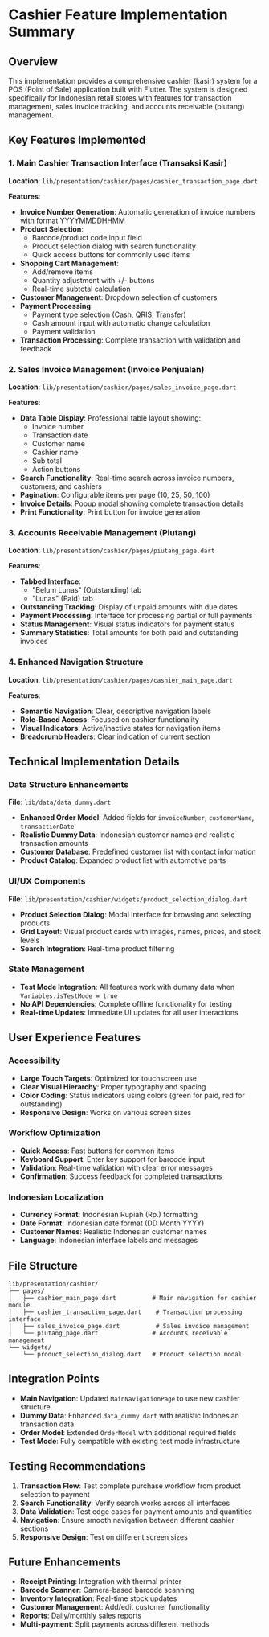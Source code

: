 # Cashier Feature Implementation Summary

## Overview
This implementation provides a comprehensive cashier (kasir) system for a POS (Point of Sale) application built with Flutter. The system is designed specifically for Indonesian retail stores with features for transaction management, sales invoice tracking, and accounts receivable (piutang) management.

## Key Features Implemented

### 1. Main Cashier Transaction Interface (Transaksi Kasir)
**Location**: `lib/presentation/cashier/pages/cashier_transaction_page.dart`

**Features**:
- **Invoice Number Generation**: Automatic generation of invoice numbers with format YYYYMMDDHHMM
- **Product Selection**: 
  - Barcode/product code input field
  - Product selection dialog with search functionality
  - Quick access buttons for commonly used items
- **Shopping Cart Management**:
  - Add/remove items
  - Quantity adjustment with +/- buttons
  - Real-time subtotal calculation
- **Customer Management**: Dropdown selection of customers
- **Payment Processing**:
  - Payment type selection (Cash, QRIS, Transfer)
  - Cash amount input with automatic change calculation
  - Payment validation
- **Transaction Processing**: Complete transaction with validation and feedback

### 2. Sales Invoice Management (Invoice Penjualan)
**Location**: `lib/presentation/cashier/pages/sales_invoice_page.dart`

**Features**:
- **Data Table Display**: Professional table layout showing:
  - Invoice number
  - Transaction date
  - Customer name
  - Cashier name
  - Sub total
  - Action buttons
- **Search Functionality**: Real-time search across invoice numbers, customers, and cashiers
- **Pagination**: Configurable items per page (10, 25, 50, 100)
- **Invoice Details**: Popup modal showing complete transaction details
- **Print Functionality**: Print button for invoice generation

### 3. Accounts Receivable Management (Piutang)
**Location**: `lib/presentation/cashier/pages/piutang_page.dart`

**Features**:
- **Tabbed Interface**: 
  - "Belum Lunas" (Outstanding) tab
  - "Lunas" (Paid) tab
- **Outstanding Tracking**: Display of unpaid amounts with due dates
- **Payment Processing**: Interface for processing partial or full payments
- **Status Management**: Visual status indicators for payment status
- **Summary Statistics**: Total amounts for both paid and outstanding invoices

### 4. Enhanced Navigation Structure
**Location**: `lib/presentation/cashier/pages/cashier_main_page.dart`

**Features**:
- **Semantic Navigation**: Clear, descriptive navigation labels
- **Role-Based Access**: Focused on cashier functionality
- **Visual Indicators**: Active/inactive states for navigation items
- **Breadcrumb Headers**: Clear indication of current section

## Technical Implementation Details

### Data Structure Enhancements
**File**: `lib/data/data_dummy.dart`

- **Enhanced Order Model**: Added fields for `invoiceNumber`, `customerName`, `transactionDate`
- **Realistic Dummy Data**: Indonesian customer names and realistic transaction amounts
- **Customer Database**: Predefined customer list with contact information
- **Product Catalog**: Expanded product list with automotive parts

### UI/UX Components
**File**: `lib/presentation/cashier/widgets/product_selection_dialog.dart`

- **Product Selection Dialog**: Modal interface for browsing and selecting products
- **Grid Layout**: Visual product cards with images, names, prices, and stock levels
- **Search Integration**: Real-time product filtering

### State Management
- **Test Mode Integration**: All features work with dummy data when `Variables.isTestMode = true`
- **No API Dependencies**: Complete offline functionality for testing
- **Real-time Updates**: Immediate UI updates for all user interactions

## User Experience Features

### Accessibility
- **Large Touch Targets**: Optimized for touchscreen use
- **Clear Visual Hierarchy**: Proper typography and spacing
- **Color Coding**: Status indicators using colors (green for paid, red for outstanding)
- **Responsive Design**: Works on various screen sizes

### Workflow Optimization
- **Quick Access**: Fast buttons for common items
- **Keyboard Support**: Enter key support for barcode input
- **Validation**: Real-time validation with clear error messages
- **Confirmation**: Success feedback for completed transactions

### Indonesian Localization
- **Currency Format**: Indonesian Rupiah (Rp.) formatting
- **Date Format**: Indonesian date format (DD Month YYYY)
- **Customer Names**: Realistic Indonesian customer names
- **Language**: Indonesian interface labels and messages

## File Structure
```
lib/presentation/cashier/
├── pages/
│   ├── cashier_main_page.dart          # Main navigation for cashier module
│   ├── cashier_transaction_page.dart    # Transaction processing interface
│   ├── sales_invoice_page.dart          # Sales invoice management
│   └── piutang_page.dart               # Accounts receivable management
└── widgets/
    └── product_selection_dialog.dart   # Product selection modal
```

## Integration Points
- **Main Navigation**: Updated `MainNavigationPage` to use new cashier structure
- **Dummy Data**: Enhanced `data_dummy.dart` with realistic Indonesian transaction data
- **Order Model**: Extended `OrderModel` with additional required fields
- **Test Mode**: Fully compatible with existing test mode infrastructure

## Testing Recommendations
1. **Transaction Flow**: Test complete purchase workflow from product selection to payment
2. **Search Functionality**: Verify search works across all interfaces
3. **Data Validation**: Test edge cases for payment amounts and quantities
4. **Navigation**: Ensure smooth navigation between different cashier sections
5. **Responsive Design**: Test on different screen sizes

## Future Enhancements
- **Receipt Printing**: Integration with thermal printer
- **Barcode Scanner**: Camera-based barcode scanning
- **Inventory Integration**: Real-time stock updates
- **Customer Management**: Add/edit customer functionality
- **Reports**: Daily/monthly sales reports
- **Multi-payment**: Split payments across different methods